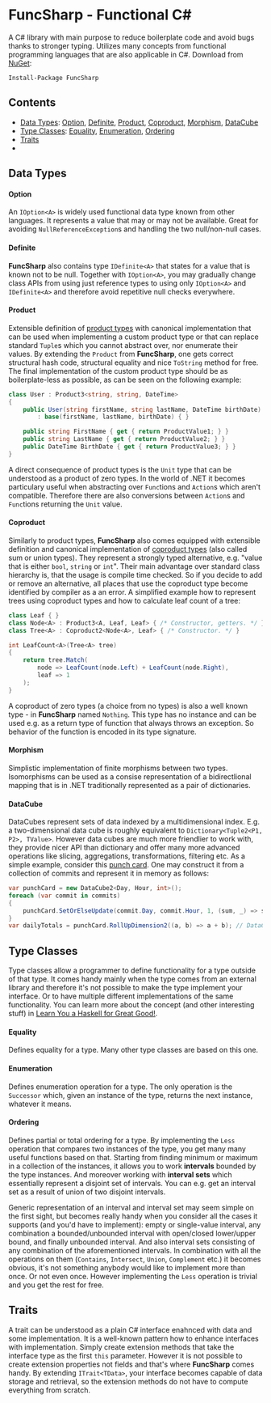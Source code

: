 # FuncSharp - Functional C&#35;

A C# library with main purpose to reduce boilerplate code and avoid bugs thanks to stronger typing. Utilizes many concepts from functional programming languages that are also applicable in C#. Download from [NuGet](https://www.nuget.org/packages/FuncSharp/):

```
Install-Package FuncSharp
```

## Contents

- [Data Types](#data-types): [Option](#option), [Definite](#definite), [Product](#product), [Coproduct](#coproduct), [Morphism](#morphism), [DataCube](#datacube)
- [Type Classes](#type-classes): [Equality](#equality), [Enumeration](#enumeration), [Ordering](#ordering)
- [Traits](#traits)
- 
## Data Types

#### Option

An `IOption<A>` is widely used functional data type known from other languages. It represents a value that may or may not be available. Great for avoiding `NullReferenceException`s and handling the two null/non-null cases.

#### Definite

**FuncSharp** also contains type `IDefinite<A>` that states for a value that is known not to be null. Together with `IOption<A>`, you may gradually change class APIs from using just reference types to using only `IOption<A>` and `IDefinite<A>` and therefore avoid repetitive null checks everywhere.

#### Product

Extensible definition of [product types](http://en.wikipedia.org/wiki/Product_type) with canonical implementation that can be used when implementing a custom product type or that can replace standard `Tuple`s which you cannot abstract over, nor enumerate their values. By extending the `Product` from **FuncSharp**, one gets correct structural hash code, structural equality and nice `ToString` method for free. The final implementation of the custom product type should be as boilerplate-less as possible, as can be seen on the following example:

```C#
class User : Product3<string, string, DateTime>
{
    public User(string firstName, string lastName, DateTime birthDate)
        : base(firstName, lastName, birthDate) { }

    public string FirstName { get { return ProductValue1; } }
    public string LastName { get { return ProductValue2; } }
    public DateTime BirthDate { get { return ProductValue3; } }
}
```

A direct consequence of product types is the `Unit` type that can be understood as a product of zero types. In the world of .NET it becomes particulary useful when abstracting over `Func`tions and `Action`s which aren't compatible. Therefore there are also conversions between `Action`s and `Func`tions returning the `Unit` value.

#### Coproduct

Similarly to product types, **FuncSharp** also comes equipped with extensible definition and canonical implementation of [coproduct types](https://en.wikipedia.org/wiki/Tagged_union) (also called sum or union types). They represent a strongly typed alternative, e.g. "value that is either `bool`, `string` or `int`". Their main advantage over standard class hierarchy is, that the usage is compile time checked. So if you decide to add or remove an alternative, all places that use the coproduct type become identified by compiler as a an error. A simplified example how to represent trees using coproduct types and how to calculate leaf count of a tree:

```cs
class Leaf { }
class Node<A> : Product3<A, Leaf, Leaf> { /* Constructor, getters. */ }
class Tree<A> : Coproduct2<Node<A>, Leaf> { /* Constructor. */ }

int LeafCount<A>(Tree<A> tree)
{
    return tree.Match(
        node => LeafCount(node.Left) + LeafCount(node.Right),
        leaf => 1
    );
}
```

A coproduct of zero types (a choice from no types) is also a well known type - in **FuncSharp** named `Nothing`. This type has no instance and can be used e.g. as a return type of function that always throws an exception. So behavior of the function is encoded in its type signature.

#### Morphism

Simplistic implementation of finite morphisms between two types. Isomorphisms can be used as a consise representation of a bidirectlional mapping that is in .NET traditionally represented as a pair of dictionaries.

#### DataCube

DataCubes represent sets of data indexed by a multidimensional index. E.g. a two-dimensional data cube is roughly equivalent to `Dictionary<Tuple2<P1, P2>, TValue>`. However data cubes are much more friendlier to work with, they provide nicer API than dictionary and offer many more advanced operations like slicing, aggregations, transformations, filtering etc. As a simple example, consider this [punch card](https://github.com/siroky/FuncSharp/graphs/punch-card). One may construct it from a collection of commits and represent it in memory as follows:

```cs
var punchCard = new DataCube2<Day, Hour, int>();
foreach (var commit in commits)
{
    punchCard.SetOrElseUpdate(commit.Day, commit.Hour, 1, (sum, _) => sum + 1);
}
var dailyTotals = punchCard.RollUpDimension2((a, b) => a + b); // DataCube1<Day, int>
```

## Type Classes

Type classes allow a programmer to define functionality for a type outside of that type. It comes handy mainly when the type comes from an external library and therefore it's not possible to make the type implement your interface. Or to have multiple different implementations of the same functionality. You can learn more about the concept (and other interesting stuff) in [Learn You a Haskell for Great Good!](http://learnyouahaskell.com/making-our-own-types-and-typeclasses#typeclasses-102).

#### Equality

Defines equality for a type. Many other type classes are based on this one.

#### Enumeration

Defines enumeration operation for a type. The only operation is the `Successor` which, given an instance of the type, returns the next instance, whatever it means.

#### Ordering

Defines partial or total ordering for a type. By implementing the `Less` operation that compares two instances of the type, you get many many useful functions based on that. Starting from finding minimum or maximum in a collection of the instances, it allows you to work **intervals** bounded by the type instances. And moreover working with **interval sets** which essentially represent a disjoint set of intervals. You can e.g. get an interval set as a result of union of two disjoint intervals.

Generic representation of an interval and interval set may seem simple on the first sight, but becomes really handy when you consider all the cases it supports (and you'd have to implement): empty or single-value interval, any combination a bounded/unbounded interval with open/closed lower/upper bound, and finally unbounded interval. And also interval sets consisting of any combination of the aforementioned intervals. In combination with all the operations on them (`Contains`, `Intersect`, `Union`, `Complement` etc.) it becomes obvious, it's not something anybody would like to implement more than once. Or not even once. However implementing the `Less` operation is trivial and you get the rest for free.

## Traits

A trait can be understood as a plain C# interface enahnced with data and some implementation. It is a well-known pattern how to enhance interfaces with implementation. Simply create extension methods that take the interface type as the first `this` parameter. However it is not possible to create extension properties not fields and that's where **FuncSharp** comes handy. By extending `ITrait<TData>`, your interface becomes capable of data storage and retrieval, so the extension methods do not have to compute everything from scratch.
